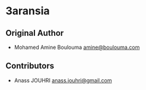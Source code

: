 # 3aransia

## Original Author

- Mohamed Amine Boulouma <amine@boulouma.com>

## Contributors

- Anass JOUHRI <anass.jouhri@gmail.com>
